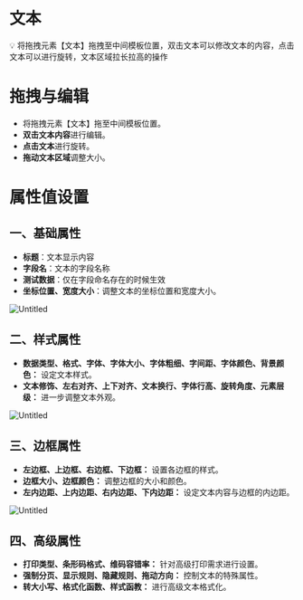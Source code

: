 # 文本

<aside>
💡 将拖拽元素【文本】拖拽至中间模板位置，双击文本可以修改文本的内容，点击文本可以进行旋转，文本区域拉长拉高的操作

</aside>

# **拖拽与编辑**

- 将拖拽元素【文本】拖至中间模板位置。
- **双击文本内容**进行编辑。
- **点击文本**进行旋转。
- **拖动文本区域**调整大小。

# 属性值设置

## 一、基础属性

- **标题**：文本显示内容
- **字段名**：文本的字段名称
- **测试数据**：仅在字段命名存在的时候生效
- **坐标位置、宽度大小**：调整文本的坐标位置和宽度大小。

![Untitled](https://prod-files-secure.s3.us-west-2.amazonaws.com/b14bcfbe-a00a-44ad-a3d4-42cdb620da36/f08a3400-306e-4dca-9256-cdb1f9da04b8/Untitled.png)

## 二、样式属性

- **数据类型、格式、字体、字体大小、字体粗细、字间距、字体颜色、背景颜色：** 设定文本样式。
- **文本修饰、左右对齐、上下对齐、文本换行、字体行高、旋转角度、元素层级：** 进一步调整文本外观。

![Untitled](https://prod-files-secure.s3.us-west-2.amazonaws.com/b14bcfbe-a00a-44ad-a3d4-42cdb620da36/d8d34730-c100-407f-a1b5-c5dec8da7d72/Untitled.png)

## 三、边框属性

- **左边框、上边框、右边框、下边框：** 设置各边框的样式。
- **边框大小、边框颜色：** 调整边框的大小和颜色。
- **左内边距、上内边距、右内边距、下内边距：** 设定文本内容与边框的内边距。

![Untitled](https://prod-files-secure.s3.us-west-2.amazonaws.com/b14bcfbe-a00a-44ad-a3d4-42cdb620da36/c44aed56-2faa-4ba8-a565-46f25698c63e/Untitled.png)

## 四、高级属性

- **打印类型、条形码格式、维码容错率：** 针对高级打印需求进行设置。
- **强制分页、显示规则、隐藏规则、拖动方向：** 控制文本的特殊属性。
- **转大小写、格式化函数、样式函教：** 进行高级文本格式化。
